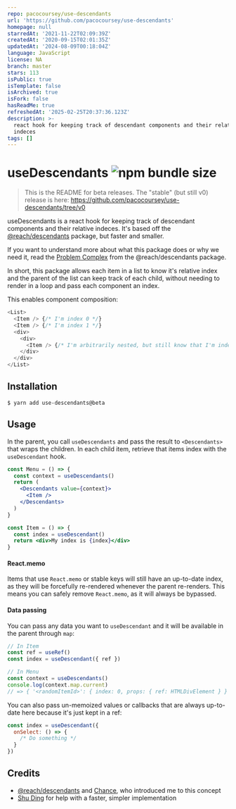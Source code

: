 ```yaml
---
repo: pacocoursey/use-descendants
url: 'https://github.com/pacocoursey/use-descendants'
homepage: null
starredAt: '2021-11-22T02:09:39Z'
createdAt: '2020-09-15T02:01:35Z'
updatedAt: '2024-08-09T00:18:04Z'
language: JavaScript
license: NA
branch: master
stars: 113
isPublic: true
isTemplate: false
isArchived: true
isFork: false
hasReadMe: true
refreshedAt: '2025-02-25T20:37:36.123Z'
description: >-
  react hook for keeping track of descendant components and their relative
  indeces
tags: []
---
```


# useDescendants ![npm bundle size](https://img.shields.io/bundlephobia/minzip/use-descendants@beta)

> This is the README for beta releases. The "stable" (but still v0) release is here: https://github.com/pacocoursey/use-descendants/tree/v0

useDescendants is a react hook for keeping track of descendant components and their relative indeces. It's based off the [@reach/descendants](https://www.npmjs.com/package/@reach/descendants) package, but faster and smaller.

If you want to understand more about what this package does or why we need it, read the [Problem Complex](https://www.npmjs.com/package/@reach/descendants) from the @reach/descendants package.

In short, this package allows each item in a list to know it's relative index and the parent of the list can keep track of each child, without needing to render in a loop and pass each component an index.

This enables component composition:

```js
<List>
  <Item /> {/* I'm index 0 */}
  <Item /> {/* I'm index 1 */}
  <div>
    <div>
      <Item /> {/* I'm arbitrarily nested, but still know that I'm index 2 */}
    </div>
  </div>
</List>
```

## Installation

```
$ yarn add use-descendants@beta
```

## Usage

In the parent, you call `useDescendants` and pass the result to `<Descendants>` that wraps the children. In each child item, retrieve that items index with the `useDescendant` hook.

```jsx
const Menu = () => {
  const context = useDescendants()
  return (
    <Descendants value={context}>
      <Item />
    </Descendants>
  )
}

const Item = () => {
  const index = useDescendant()
  return <div>My index is {index}</div>
}
```

#### React.memo

Items that use `React.memo` or stable keys will still have an up-to-date index, as they will be forcefully re-rendered whenever the parent re-renders. This means you can safely remove `React.memo`, as it will always be bypassed.

#### Data passing

You can pass any data you want to `useDescendant` and it will be available in the parent through `map`:

```jsx
// In Item
const ref = useRef()
const index = useDescendant({ ref })

// In Menu
const context = useDescendants()
console.log(context.map.current)
// => { '<randomItemId>': { index: 0, props: { ref: HTMLDivElement } } }
```

You can also pass un-memoized values or callbacks that are always up-to-date here because it's just kept in a ref:

```jsx
const index = useDescendant({
  onSelect: () => {
    /* Do something */
  }
})
```

## Credits

- [@reach/descendants](https://www.npmjs.com/package/@reach/descendants) and [Chance](https://twitter.com/chancethedev), who introduced me to this concept
- [Shu Ding](https://twitter.com/shuding_) for help with a faster, simpler implementation
